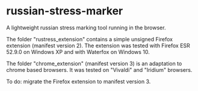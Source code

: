# russian-stress-marker

A lightweight russian stress marking tool running in the browser.

The folder "rustress_extension" contains a simple unsigned Firefox extension (manifest version 2).
The extension was tested with Firefox ESR 52.9.0  on Windows XP and with  Waterfox on Windows 10.

The folder "chrome_extension" (manifest version 3) is an adaptation to chrome based browsers.
It was tested on "Vivaldi" and "Iridium" browsers.

To do: migrate the Firefox extension to manifest version 3.
